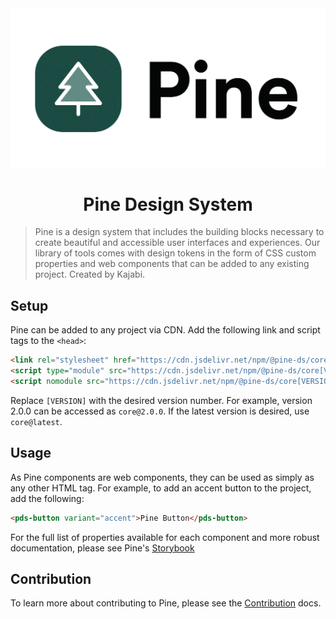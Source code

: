 <picture>
  <source media="(prefers-color-scheme: dark)" srcset="./docs/assets/pine-logo-dark.png">
  <source media="(prefers-color-scheme: light)" srcset="./docs/assets/pine-logo.png">
  <img alt="Pine: Web Component Design System" src="./docs/assets/pine-logo.png">
</picture>

<h1 style="text-align: center;">Pine Design System</h1>

> Pine is a design system that includes the building blocks necessary to create beautiful and accessible user interfaces and experiences. Our library of tools comes with design tokens in the form of CSS custom properties and web components that can be added to any existing project. Created by Kajabi.

## Setup

Pine can be added to any project via CDN. Add the following link and script tags to the `<head>`:

```html
<link rel="stylesheet" href="https://cdn.jsdelivr.net/npm/@pine-ds/core[VERSION]/dist/pine-core/pine-core.css" />
<script type="module" src="https://cdn.jsdelivr.net/npm/@pine-ds/core[VERSION]/dist/pine-core/pine-core.esm.js"></script>
<script nomodule src="https://cdn.jsdelivr.net/npm/@pine-ds/core[VERSION]/dist/pine-core/index.esm.js"></script>
```

Replace `[VERSION]` with the desired version number. For example, version 2.0.0 can be accessed as `core@2.0.0`. If the latest version is desired, use `core@latest`.

## Usage

As Pine components are web components, they can be used as simply as any other HTML tag. For example, to add an accent button to the project, add the following:

```html
<pds-button variant="accent">Pine Button</pds-button>
```

For the full list of properties available for each component and more robust documentation, please see Pine's [Storybook](https://pine-design-system.netlify.app/)

## Contribution

To learn more about contributing to Pine, please see the [Contribution](./contribution.md) docs.
